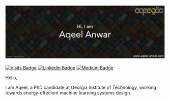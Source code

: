 [![Aqeel's GitHub Banner](images/banner.png)](https://aqeel-anwar.com)

[![Visits Badge](https://badges.pufler.dev/visits/aqeelanwar/aqeelanwar)](https:aqeelanwar)
[![LinkedIn Badge](https://img.shields.io/badge/LinkedIn-Profile-informational?style=flat&logo=linkedin&logoColor=white&color=0D76A8)](https://www.linkedin.com/in/aqeelanwarmalik/)
[![Medium Badge](https://img.shields.io/badge/Medium-Profile-informational?style=flat&logo=medium&logoColor=white&color=black)](https://aqeel-anwar.medium.com)

Hello,

I am Aqeel, a PhD candidate at Georgia Institute of Technology, working towards energy-effecient machine learning systems design. 

